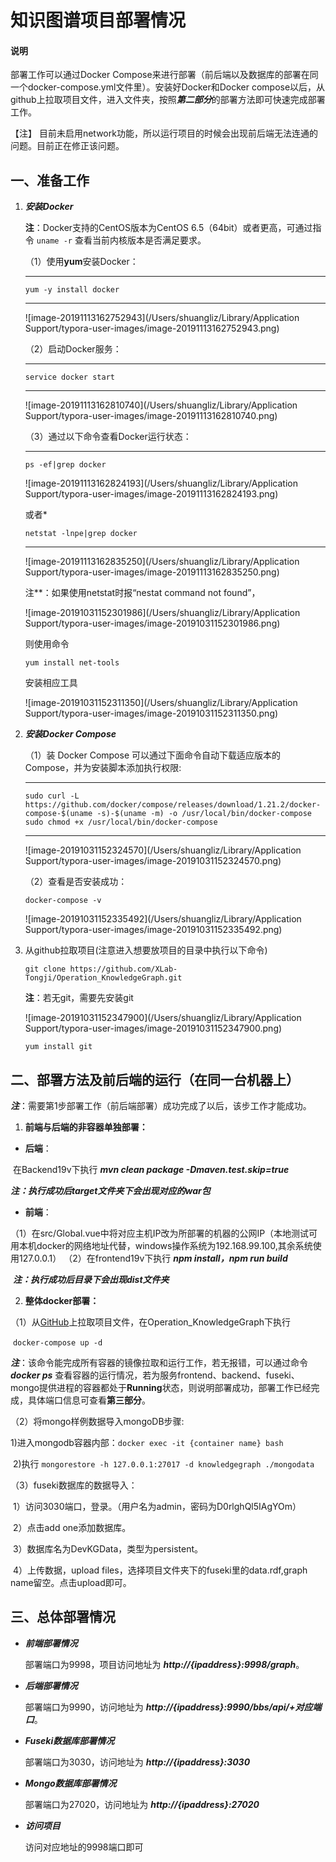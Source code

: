 # 知识图谱项目部署情况

#### 说明

部署工作可以通过Docker Compose来进行部署（前后端以及数据库的部署在同一个docker-compose.yml文件里）。安装好Docker和Docker compose以后，从github上拉取项目文件，进入文件夹，按照***第二部分***的部署方法即可快速完成部署工作。

【注】 目前未启用network功能，所以运行项目的时候会出现前后端无法连通的问题。目前正在修正该问题。

## 一、准备工作

1. ***安装Docker***

   **注**：Docker支持的CentOS版本为CentOS 6.5（64bit）或者更高，可通过指令 `uname -r` 查看当前内核版本是否满足要求。

   （1）使用**yum**安装Docker：

   ---

   `yum -y install docker`

   ---

   ![image-20191113162752943](/Users/shuangliz/Library/Application Support/typora-user-images/image-20191113162752943.png)

   （2）启动Docker服务：

   ---

   `service docker start`

   ---

   ![image-20191113162810740](/Users/shuangliz/Library/Application Support/typora-user-images/image-20191113162810740.png)

   （3）通过以下命令查看Docker运行状态：

   ---

   `ps -ef|grep docker`

   ![image-20191113162824193](/Users/shuangliz/Library/Application Support/typora-user-images/image-20191113162824193.png)

   或者*

   `netstat -lnpe|grep docker`

   ---

   ![image-20191113162835250](/Users/shuangliz/Library/Application Support/typora-user-images/image-20191113162835250.png)

   注**：如果使用netstat时报“nestat command not found”，

   ![image-20191031152301986](/Users/shuangliz/Library/Application Support/typora-user-images/image-20191031152301986.png)

   则使用命令

   ```
   yum install net-tools
   ```

   安装相应工具

   ![image-20191031152311350](/Users/shuangliz/Library/Application Support/typora-user-images/image-20191031152311350.png)

2. ***安装Docker Compose***

   （1）装 Docker Compose 可以通过下面命令自动下载适应版本的 Compose，并为安装脚本添加执行权限:

   ---
   
   ```
   sudo curl -L https://github.com/docker/compose/releases/download/1.21.2/docker-compose-$(uname -s)-$(uname -m) -o /usr/local/bin/docker-compose
   sudo chmod +x /usr/local/bin/docker-compose
   ```
   
   ---
   
   ![image-20191031152324570](/Users/shuangliz/Library/Application Support/typora-user-images/image-20191031152324570.png)
   
   （2）查看是否安装成功：
   
   `docker-compose -v`
   
   ![image-20191031152335492](/Users/shuangliz/Library/Application Support/typora-user-images/image-20191031152335492.png)
   
3. 从github拉取项目(注意进入想要放项目的目录中执行以下命令)

   `git clone https://github.com/XLab-Tongji/Operation_KnowledgeGraph.git `
   
   **注**：若无git，需要先安装git
   
   ![image-20191031152347900](/Users/shuangliz/Library/Application Support/typora-user-images/image-20191031152347900.png)
   
   ```
   yum install git
   ```
   
   

## 二、部署方法及前后端的运行（在同一台机器上）

***注***：需要第1步部署工作（前后端部署）成功完成了以后，该步工作才能成功。

1. **前端与后端的非容器单独部署：**

* **后端**：

​			在Backend19v下执行  ***mvn clean package -Dmaven.test.skip=true***

​			***注：执行成功后target文件夹下会出现对应的war包***

* **前端**：

​		（1）在src/Global.vue中将对应主机IP改为所部署的机器的公网IP（本地测试可用本机docker的网络地址代替，windows操作系统为192.168.99.100,其余系统使用127.0.0.1）		（2）在frontend19v下执行  ***npm install，npm run build***

​			***注：执行成功后目录下会出现dist文件夹***

2. **整体docker部署：**

（1）从[GitHub](https://github.com/XLab-Tongji/Operation_KnowledgeGraph.git)上拉取项目文件，在Operation_KnowledgeGraph下执行  

​		 `docker-compose up -d`

***注***：该命令能完成所有容器的镜像拉取和运行工作，若无报错，可以通过命令 ***docker ps*** 查看容器的运行情况，若为服务frontend、backend、fuseki、mongo提供进程的容器都处于**Running**状态，则说明部署成功，部署工作已经完成，具体端口信息可查看**第三部分**。

（2）将mongo样例数据导入mongoDB步骤:

​			1)进入mongodb容器内部：`docker exec -it {container name} bash`

​			2)执行 `mongorestore -h 127.0.0.1:27017 -d knowledgegraph ./mongodata`

（3）fuseki数据库的数据导入：

​			1）访问3030端口，登录。（用户名为admin，密码为D0rlghQl5IAgYOm）

​			2）点击add one添加数据库。

​			3）数据库名为DevKGData，类型为persistent。

​			4）上传数据，upload files，选择项目文件夹下的fuseki里的data.rdf,graph name留空。点击upload即可。

## 三、总体部署情况

- ***前端部署情况***

  部署端口为9998，项目访问地址为 ***http://{ipaddress}:9998/graph***。

* ***后端部署情况***

  部署端口为9990，访问地址为  ***http://{ipaddress}:9990/bbs/api/+对应端口***。

* ***Fuseki数据库部署情况***

  部署端口为3030，访问地址为  ***http://{ipaddress}:3030***

[帐号]: admin
[密码]: D0rlghQl5IAgYOm

* ***Mongo数据库部署情况***

  部署端口为27020，访问地址为  ***http://{ipaddress}:27020***

[数据库名称]: knowledgegraph

* ***访问项目***

  访问对应地址的9998端口即可

